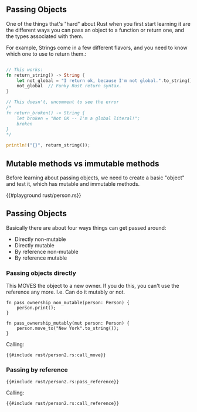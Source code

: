 
## Passing Objects

One of the things that's "hard" about Rust when you first start learning it are the different ways you can pass an object to a function or return one, and the types associated with them.

For example, Strings come in a few different flavors, and you need to know which one to use to return them.:

```rust

// This works:
fn return_string() -> String {
    let not_global = "I return ok, because I'm not global.".to_string();
    not_global  // Funky Rust return syntax.
}

// This doesn't, uncomment to see the error
/*
fn return_broken() -> String {
    let broken = "Not OK -- I'm a global literal!";
    broken
}
*/

println!("{}", return_string());
```

## Mutable methods vs immutable methods
Before learning about passing objects, we need to create a basic "object" and test it, which has mutable and immutable methods.

{{#playground rust/person.rs}}


## Passing Objects
Basically there are about four ways things can get passed around:
* Directly non-mutable
* Directly mutable
* By reference non-mutable
* By reference mutable

### Passing objects directly 
This MOVES the object to a new owner.  If you do this, you can't use
the reference any more.  I.e.  Can do it mutably or not.

```
fn pass_ownership_non_mutable(person: Person) {
    person.print();
}

fn pass_ownership_mutably(mut person: Person) {
    person.move_to("New York".to_string());
}
```

Calling:

```    
{{#include rust/person2.rs:call_move}}
``` 

### Passing by reference

```    
{{#include rust/person2.rs:pass_reference}}
``` 

Calling:

```    
{{#include rust/person2.rs:call_reference}}
``` 